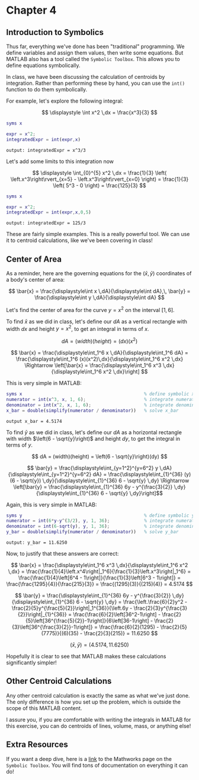 # Chapter 4

## Introduction to Symbolics

Thus far, everything we've done has been "traditional" programming. We define variables and assign them values, then write some equations. But MATLAB also has a tool called the `Symbolic Toolbox`. This allows you to define equations symbolically.

In class, we have been discussing the calculation of centroids by integration. Rather than performing these by hand, you can use the `int()` function to do them symbolically.

For example, let's explore the following integral:

$$
\displaystyle
\int x^2 \,dx = \frac{x^3}{3}
$$

```MATLAB
syms x

expr = x^2;
integratedExpr = int(expr,x)
```

`output: integratedExpr = x^3/3`

Let's add some limits to this integration now

$$
\displaystyle
\int_{0}^{5} x^2 \,dx =
\frac{1}{3}
\left(
    \left.x^3\right\rvert_{x=5} - \left.x^3\right\rvert_{x=0}
\right) =
\frac{1}{3}
\left(
    5^3 - 0
\right) =
\frac{125}{3}
$$

```MATLAB
syms x

expr = x^2;
integratedExpr = int(expr,x,0,5)
```

`output: integratedExpr = 125/3`

These are fairly simple examples. This is a really powerful tool. We can use it to centroid calculations, like we've been covering in class!

## Center of Area

As a reminder, here are the governing equations for the $(\bar{x},\bar{y})$ coordinates of a body's center of area:

$$
\bar{x} = \frac{\displaystyle\int x \,dA}{\displaystyle\int dA},\,
\bar{y} = \frac{\displaystyle\int y \,dA}{\displaystyle\int dA}
$$

Let's find the center of area for the curve $y = x^2$ on the interval $\left[1,6\right]$.

To find $\bar{x}$ as we did in class, let's define our $dA$ as a vertical rectangle with width $dx$ and height $y=x^2$, to get an integral in terms of $x$.

$$
dA = (width)(height) = (dx)(x^2)
$$

$$
\bar{x} = \frac{\displaystyle\int_1^6 x \,dA}{\displaystyle\int_1^6 dA} = \frac{\displaystyle\int_1^6 (x)(x^2)\,dx}{\displaystyle\int_1^6 x^2 \,dx} \Rightarrow \left[\bar{x} = \frac{\displaystyle\int_1^6 x^3 \,dx}{\displaystyle\int_1^6 x^2 \,dx}\right]
$$

This is very simple in MATLAB:

```MATLAB
syms x                                              % define symbolic x
numerator = int(x^3, x, 1, 6);                      % integrate numerator
denominator = int(x^2, x, 1, 6);                    % integrate denominator
x_bar = double(simplify(numerator / denominator))   % solve x_bar
```

`output x_bar = 4.5174`

To find $\bar{y}$ as we did in class, let's define our $dA$ as a horizontal rectangle with width $\left(6 - \sqrt{y}\right)$ and height $dy$, to get the integral in terms of $y$.

$$
dA = (width)(height) = \left(6 - \sqrt{y}\right)(dy)
$$

$$
\bar{y} = \frac{\displaystyle\int_{y=1^2}^{y=6^2} y \,dA}{\displaystyle\int_{y=1^2}^{y=6^2} dA} = \frac{\displaystyle\int_{1}^{36} (y)(6 - \sqrt{y}) \,dy}{\displaystyle\int_{1}^{36} 6 - \sqrt{y} \,dy}
\Rightarrow \left[\bar{y} = \frac{\displaystyle\int_{1}^{36} 6y - y^{\frac{3}{2}} \,dy}{\displaystyle\int_{1}^{36} 6 - \sqrt{y} \,dy}\right]$$

Again, this is very simple in MATLAB:

```MATLAB
syms y                                              % define symbolic y
numerator = int(6*y-y^(3/2), y, 1, 36);             % integrate numerator
denominator = int(6-sqrt(y), y, 1, 36);             % integrate denominator
y_bar = double(simplify(numerator / denominator))   % solve y_bar
```

`output: y_bar = 11.6250`

Now, to justify that these answers are correct:

$$
\bar{x} =
\frac{\displaystyle\int_1^6 x^3 \,dx}{\displaystyle\int_1^6 x^2 \,dx} =
\frac{\frac{1}{4}\left.x^4\right|_1^6}{\frac{1}{3}\left.x^3\right|_1^6} =
\frac{\frac{1}{4}\left[6^4 - 1\right]}{\frac{1}{3}\left[6^3 - 1\right]} =
\frac{\frac{1295}{4}}{\frac{215}{3}} =
\frac{(1295)(3)}{(215)(4)} =
4.5174
$$

$$
\bar{y} = \frac{\displaystyle\int_{1}^{36} 6y - y^{\frac{3}{2}} \,dy}{\displaystyle\int_{1}^{36} 6 - \sqrt{y} \,dy} =
\frac{\left.\frac{6}{2}y^2 - \frac{2}{5}y^{\frac{5}{2}}\right|_1^{36}}{\left.6y - \frac{2}{3}y^{\frac{3}{2}}\right|_{1}^{36}} =
\frac{\frac{6}{2}\left[36^2-1\right] - \frac{2}{5}\left[36^{\frac{5}{2}}-1\right]}{6\left[36-1\right] - \frac{2}{3}\left[36^{\frac{3}{2}}-1\right]} =
\frac{\frac{6}{2}(1295) - \frac{2}{5}(7775)}{(6)(35) - \frac{2}{3}(215)} =
11.6250
$$

$$
\left(\bar{x},\,\bar{y}\right) = \left(4.5174,\,11.6250\right)
$$

Hopefully it is clear to see that MATLAB makes these calculations significantly simpler!

## Other Centroid Calculations

Any other centroid calculation is exactly the same as what we've just done. The only difference is how you set up the problem, which is outside the scope of this MATLAB content.

I assure you, if you are comfortable with writing the integrals in MATLAB for this exercise, you can do centroids of lines, volume, mass, or anything else!

## Extra Resources

If you want a deep dive, here is a [link](https://www.mathworks.com/products/symbolic.html) to the Mathworks page on the `Symbolic Toolbox`. You will find tons of documentation on everything it can do!

